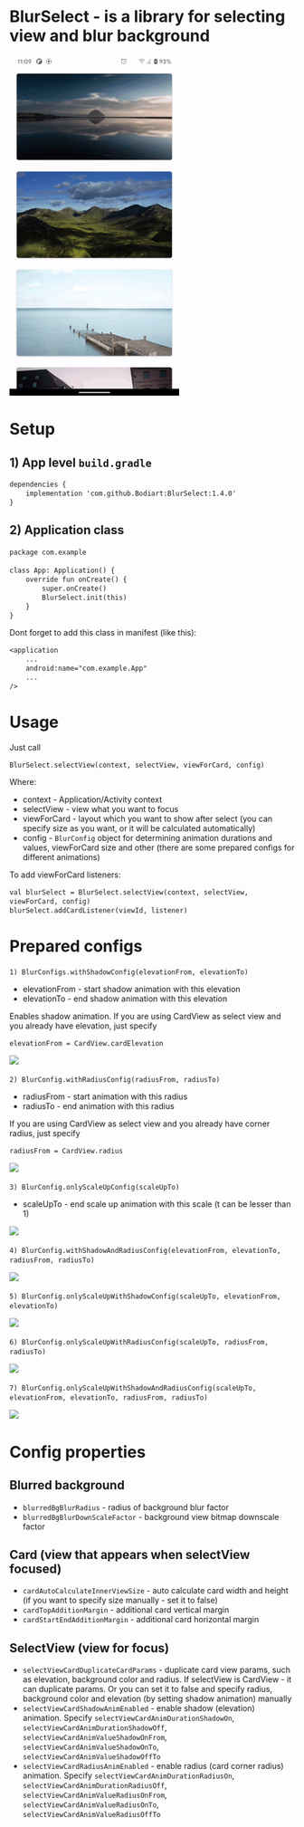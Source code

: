 # BlurSelect - is a library for selecting view and blur background

![](blur_select.gif)

# Setup
## 1) App level ```build.gradle```
```
dependencies {
    implementation 'com.github.Bodiart:BlurSelect:1.4.0'
}
```
## 2) Application class
```
package com.example

class App: Application() {
    override fun onCreate() {
        super.onCreate()
        BlurSelect.init(this)
    }
}
```
Dont forget to add this class in manifest (like this):
```
<application
    ...
    android:name="com.example.App"
    ...
/>
```
# Usage
Just call 
```
BlurSelect.selectView(context, selectView, viewForCard, config)
```
Where:
 - context - Application/Activity context
 - selectView - view what you want to focus
 - viewForCard - layout which you want to show after select (you can specify size as you want, or it will be calculated automatically)
 - config - ```BlurConfig``` object for determining animation durations and values, viewForCard size and other (there are some prepared configs for different animations)
 
To add viewForCard listeners:
```
val blurSelect = BlurSelect.selectView(context, selectView, viewForCard, config)
blurSelect.addCardListener(viewId, listener)
```
 
 # Prepared configs
 
 ```1) BlurConfigs.withShadowConfig(elevationFrom, elevationTo)```
 - elevationFrom - start shadow animation with this elevation
 - elevationTo - end shadow animation with this elevation
 
 Enables shadow animation.
 If you are using CardView as select view and you already have elevation, just specify
 ```
 elevationFrom = CardView.cardElevation
 ```
 
 ![](with_shadow_config.gif)
 
 ```2) BlurConfig.withRadiusConfig(radiusFrom, radiusTo)```
 - radiusFrom - start animation with this radius
 - radiusTo - end animation with this radius
 
 If you are using CardView as select view and you already have corner radius, just specify
 ```
 radiusFrom = CardView.radius
 ```
 
 ![](with_radius_config.gif)

 ```3) BlurConfig.onlyScaleUpConfig(scaleUpTo)```
 - scaleUpTo - end scale up animation with this scale (t can be lesser than 1)
 
 ![](only_scale_up_onfig.gif)
 
 ```4) BlurConfig.withShadowAndRadiusConfig(elevationFrom, elevationTo, radiusFrom, radiusTo)```
 
 ![](with_shadow_and_radius_config.gif)

 ```5) BlurConfig.onlyScaleUpWithShadowConfig(scaleUpTo, elevationFrom, elevationTo)```
 
 ![](only_scale_up_with_shadow_config.gif)
 
 ```6) BlurConfig.onlyScaleUpWithRadiusConfig(scaleUpTo, radiusFrom, radiusTo)```
 
 ![](only_scale_up_with_radius_config.gif)
 
 ```7) BlurConfig.onlyScaleUpWithShadowAndRadiusConfig(scaleUpTo, elevationFrom, elevationTo, radiusFrom, radiusTo)```
 
 ![](only_scale_up_with_shadow_and_radius_config.gif)
 
 # Config properties
 
 ## Blurred background
  - ```blurredBgBlurRadius``` - radius of background blur factor
  - ```blurredBgBlurDownScaleFactor``` - background view bitmap downscale factor
 ## Card (view that appears when selectView focused)
  - ```cardAutoCalculateInnerViewSize``` - auto calculate card width and height (if you want to specify size manually - set it to false)
  - ```cardTopAdditionMargin``` - additional card vertical margin
  - ```cardStartEndAdditionMargin``` - additional card horizontal margin
 ## SelectView (view for focus)
  - ```selectViewCardDuplicateCardParams``` - duplicate card view params, such as elevation, background color and radius. If selectView is CardView - it can duplicate params. Or you can set it to false and specify radius, background color and elevation (by setting shadow animation) manually
  - ```selectViewCardShadowAnimEnabled``` - enable shadow (elevation) animation. Specify ```selectViewCardAnimDurationShadowOn```, ```selectViewCardAnimDurationShadowOff```, ```selectViewCardAnimValueShadowOnFrom```, ```selectViewCardAnimValueShadowOnTo```, ```selectViewCardAnimValueShadowOffTo```
  - ```selectViewCardRadiusAnimEnabled``` - enable radius (card corner radius) animation. Specify ```selectViewCardAnimDurationRadiusOn```, ```selectViewCardAnimDurationRadiusOff```, ```selectViewCardAnimValueRadiusOnFrom```, ```selectViewCardAnimValueRadiusOnTo```, ```selectViewCardAnimValueRadiusOffTo```
